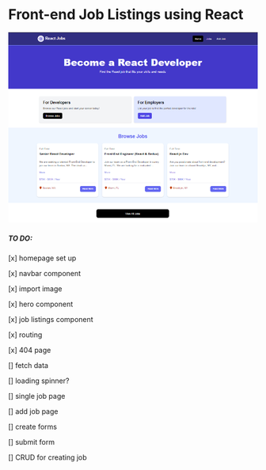 # Front-end Job Listings using React

![alt text](image.png)


##### TO DO:
[x] homepage set up

[x] navbar component

[x] import image

[x] hero component

[x] job listings component

[x] routing

[x] 404 page

[] fetch data

[] loading spinner?

[] single job page

[] add job page

[] create forms

[] submit form

[] CRUD for creating job